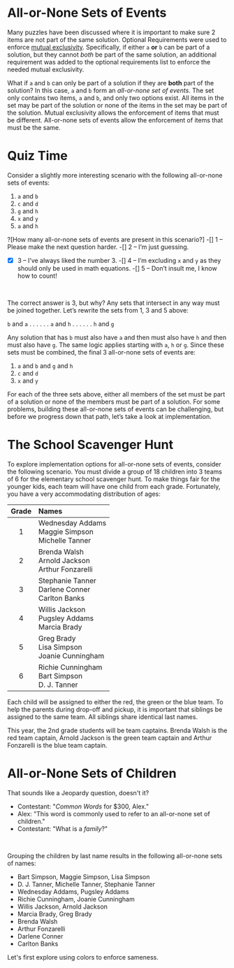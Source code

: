 # All-or-None Sets of Events

Many puzzles have been discussed where it is important to make sure 2 items are not part of the same solution. Optional Requirements were used to enforce [mutual exclusivity](mutual-exclusivity). Specifically, if either `a` __or__ `b` can be part of a solution, but they cannot _both_ be part of the same solution, an additional requirement was added to the optional requirements list to enforce the needed mutual exclusivity.

What if `a` and `b` can only be part of a solution if they are __both__ part of the solution? In this case, `a` and `b` form an _all-or-none set of events_. The set only contains two items, `a` and `b`, and only two options exist. All items in the set may be part of the solution or none of the items in the set may be part of the solution. Mutual exclusivity allows the enforcement of items that must be different. All-or-none sets of events allow the enforcement of items that must be the same. 

# Quiz Time

Consider a slightly more interesting scenario with the following all-or-none sets of events:

1. `a` and `b`
1. `c` and `d`
1. `g` and `h`
1. `x` and `y`
1. `a` and `h`

?[How many all-or-none sets of events are present in this scenario?]
-[] 1 – Please make the next question harder.
-[] 2 – I’m just guessing.
-[x] 3 – I’ve always liked the number 3.
-[] 4 – I’m excluding `x` and `y` as they should only be used in math equations.
-[] 5 – Don’t insult me, I know how to count!

<br>

The correct answer is 3, but why? Any sets that intersect in any way must be joined together. Let’s rewrite the sets from 1, 3 and 5 above:

`b` and `a` . . . . . . `a` and `h` . . . . . . `h` and `g`

Any solution that has `b` must also have `a` and then must also have `h` and then must also have `g`. The same logic applies starting with `a`, `h` or `g`. Since these sets must be combined, the final 3 all-or-none sets of events are:

1. `a` and `b` and `g` and `h`
1. `c` and `d`
1. `x` and `y`

For each of the three sets above, either all members of the set must be part of a solution or none of the members must be part of a solution. For some problems, building these all-or-none sets of events can be challenging, but before we progress down that path, let’s take a look at implementation.

# The School Scavenger Hunt

To explore implementation options for all-or-none sets of events, consider the following scenario. You must divide a group of 18 children into 3 teams of 6 for the elementary school scavenger hunt. To make things fair for the younger kids, each team will have one child from each grade. Fortunately, you have a very accommodating distribution of ages:

| Grade | Names |
|:-----:|:--------|
|1|Wednesday Addams<br>Maggie Simpson<br>Michelle Tanner|
|2|Brenda Walsh<br>Arnold Jackson<br>Arthur Fonzarelli|
|3|Stephanie Tanner<br>Darlene Conner<br>Carlton Banks|
|4|Willis Jackson<br>Pugsley Addams<br>Marcia Brady|
|5|Greg Brady<br>Lisa Simpson<br>Joanie Cunningham|
|6|Richie Cunningham<br>Bart Simpson<br>D. J. Tanner|

Each child will be assigned to either the red, the green or the blue team. To help the parents during drop-off and pickup, it is important that siblings be assigned to the same team. All siblings share identical last names.

This year, the 2nd grade students will be team captains. Brenda Walsh is the red team captain, Arnold Jackson is the green team captain and Arthur Fonzarelli is the blue team captain.

# All-or-None Sets of Children

That sounds like a Jeopardy question, doesn't it? 

* Contestant: "_Common Words_ for $300, Alex."
* Alex: "This word is commonly used to refer to an all-or-none set of children."
* Contestant: "What is a _family_?"

<br>

Grouping the children by last name results in the following all-or-none sets of names:

* Bart Simpson, Maggie Simpson, Lisa Simpson
* D. J. Tanner, Michelle Tanner, Stephanie Tanner
* Wednesday Addams, Pugsley Addams
* Richie Cunningham, Joanie Cunningham
* Willis Jackson, Arnold Jackson
* Marcia Brady, Greg Brady
* Brenda Walsh
* Arthur Fonzarelli
* Darlene Conner
* Carlton Banks

Let's first explore using colors to enforce sameness.

